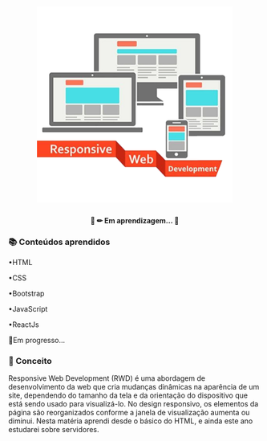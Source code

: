 <h1 align="center">
    <img alt="RDW" height="390px" width="390px" title="RDW" src="https://github.com/enzo-b-pagliacci/ResponsiveWebDevelopment/blob/main/logo/Responsive%20web%20developmente.png" />
</h1>
<h4 align="center"> 
	🚧 ✏ Em aprendizagem... 🚧
</h4>

### 📚 Conteúdos aprendidos
<p>•HTML</p>
<p>•CSS</p>
<p>•Bootstrap</p>
<p>•JavaScript</p>
<p>•ReactJs</p>
<p>📝Em progresso...</p>

### 🚀 Conceito
Responsive Web Development (RWD) é uma abordagem de desenvolvimento da web que cria mudanças dinâmicas na aparência de um site, 
dependendo do tamanho da tela e da orientação do dispositivo que está sendo usado para visualizá-lo. No design responsivo, os elementos da página são
reorganizados conforme a janela de visualização aumenta ou diminui. Nesta matéria aprendi desde o básico do HTML, e ainda este ano estudarei sobre servidores.

